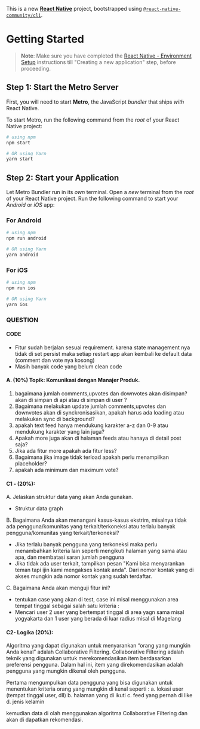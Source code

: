 This is a new [**React Native**](https://reactnative.dev) project, bootstrapped using [`@react-native-community/cli`](https://github.com/react-native-community/cli).

# Getting Started

> **Note**: Make sure you have completed the [React Native - Environment Setup](https://reactnative.dev/docs/environment-setup) instructions till "Creating a new application" step, before proceeding.

## Step 1: Start the Metro Server

First, you will need to start **Metro**, the JavaScript _bundler_ that ships _with_ React Native.

To start Metro, run the following command from the _root_ of your React Native project:

```bash
# using npm
npm start

# OR using Yarn
yarn start
```

## Step 2: Start your Application

Let Metro Bundler run in its _own_ terminal. Open a _new_ terminal from the _root_ of your React Native project. Run the following command to start your _Android_ or _iOS_ app:

### For Android

```bash
# using npm
npm run android

# OR using Yarn
yarn android
```

### For iOS

```bash
# using npm
npm run ios

# OR using Yarn
yarn ios
```

### QUESTION

#### CODE

- Fitur sudah berjalan sesuai requirement. karena state management nya tidak di set persist maka setiap restart app akan kembali ke default data (comment dan vote nya kosong)
- Masih banyak code yang belum clean code

#### A. (10%) Topik: Komunikasi dengan Manajer Produk.

1. bagaimana jumlah comments,upvotes dan downvotes akan disimpan? akan di simpan di api atau di simpan di user ?
2. Bagaimana melakukan update jumlah comments,upvotes dan downvotes akan di synckronisasikan, apakah harus ada loading atau melakukan sync di background?
3. apakah text feed hanya mendukung karakter a-z dan 0-9 atau mendukung karakter yang lain juga?
4. Apakah more juga akan di halaman feeds atau hanaya di detail post saja?
5. Jika ada fitur more apakah ada fitur less?
6. Bagaimana jika image tidak terload apakah perlu menampilkan placeholder?
7. apakah ada minimum dan maximum vote?

#### C1 - (20%):

A. Jelaskan struktur data yang akan Anda gunakan.

- Struktur data graph

B. Bagaimana Anda akan menangani kasus-kasus ekstrim, misalnya tidak ada pengguna/komunitas yang terkait/terkoneksi atau terlalu banyak pengguna/komunitas yang terkait/terkoneksi?

- Jika terlalu banyak pengguna yang terkoneksi maka perlu menambahkan kriteria lain seperti mengikuti halaman yang sama atau apa, dan membatasi saran jumlah pengguna
- Jika tidak ada user terkait, tampilkan pesan "Kami bisa menyarankan teman tapi ijin kami mengakses kontak anda". Dari nomor kontak yang di akses mungkin ada nomor kontak yang sudah terdaftar.

C. Bagaimana Anda akan menguji fitur ini?

- tentukan case yang akan di test, case ini misal menggunakan area tempat tinggal sebagai salah satu kriteria :
- Mencari user 2 user yang bertempat tinggal di area yagn sama misal yogyakarta dan 1 user yang berada di luar radius misal di Magelang

#### C2- Logika (20%):

Algoritma yang dapat digunakan untuk menyarankan “orang yang mungkin Anda kenal” adalah Collaborative Filtering. Collaborative Filtering adalah teknik yang digunakan untuk merekomendasikan item berdasarkan preferensi pengguna. Dalam hal ini, item yang direkomendasikan adalah pengguna yang mungkin dikenal oleh pengguna.

Pertama mengumpulkan data pengguna yang bisa digunakan untuk menentukan kriteria orang yang mungkin di kenal seperti :
a. lokasi user (tempat tinggal user, dll)
b. halaman yang di ikuti
c. feed yang pernah di like
d. jenis kelamin

kemudian data di olah menggunakan algoritma Collaborative Filtering dan akan di dapatkan rekomendasi.
